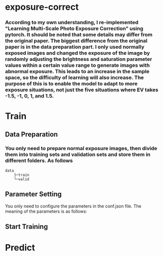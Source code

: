 # exposure-correct
### According to my own understanding, I re-implemented "Learning Multi-Scale Photo Exposure Correction" using pytorch. It should be noted that some details may differ from the original paper. The biggest difference from the original paper is in the data preparation part. I only used normally exposed images and changed the exposure of the image by randomly adjusting the brightness and saturation parameter values within a certain value range to generate images with abnormal exposure. This leads to an increase in the sample space, so the difficulty of learning will also increase. The purpose of this is to enable the model to adapt to more exposure situations, not just the five situations where EV takes -1.5, -1, 0, 1, and 1.5. 
# Train 
## Data Preparation
### You only need to prepare normal exposure images, then divide them into training sets and validation sets and store them in different folders. As follows 
```
data
    ├─train
    └─valid
```
## Parameter Setting 
You only need to configure the parameters in the conf.json file. The meaning of the parameters is as follows:
## Start Training
# Predict
